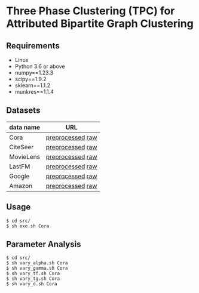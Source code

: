 # Three Phase Clustering (TPC) for Attributed Bipartite Graph Clustering

## Requirements
- Linux
- Python 3.6 or above
- numpy==1.23.3
- scipy==1.9.2
- sklearn==1.1.2
- munkres==1.1.4
  
## Datasets

| data name  | URL  |
|---|---|
| Cora  | [preprocessed](https://github.com/AnryYang/TPC/tree/main/datasets) [raw](https://github.com/chaoyanghe/bipartite-graph-learning)  |
| CiteSeer  | [preprocessed](https://github.com/AnryYang/TPC/tree/main/datasets) [raw](https://github.com/chaoyanghe/bipartite-graph-learning)  |
| MovieLens  | [preprocessed](https://drive.google.com/file/d/1pSxO5QKV3uCFNjQuS5XepeCJyQ6kDn6t/view?usp=sharing) [raw](https://grouplens.org/datasets/movielens/) |
| LastFM  | [preprocessed](https://drive.google.com/file/d/1pSxO5QKV3uCFNjQuS5XepeCJyQ6kDn6t/view?usp=sharing) [raw](https://snap.stanford.edu/data/feather-lastfm-social.html) | 
| Google  | [preprocessed](https://drive.google.com/file/d/1pSxO5QKV3uCFNjQuS5XepeCJyQ6kDn6t/view?usp=sharing) [raw](https://cseweb.ucsd.edu/~jmcauley/datasets.html#google_restaurants) | 
| Amazon  | [preprocessed](https://drive.google.com/file/d/1pSxO5QKV3uCFNjQuS5XepeCJyQ6kDn6t/view?usp=sharing) [raw](https://cseweb.ucsd.edu/~jmcauley/datasets/amazon/links.html) | 

## Usage
```shell
$ cd src/
$ sh exe.sh Cora
```

## Parameter Analysis
```shell
$ cd src/
$ sh vary_alpha.sh Cora
$ sh vary_gamma.sh Cora
$ sh vary_tf.sh Cora
$ sh vary_tg.sh Cora
$ sh vary_d.sh Cora
```
